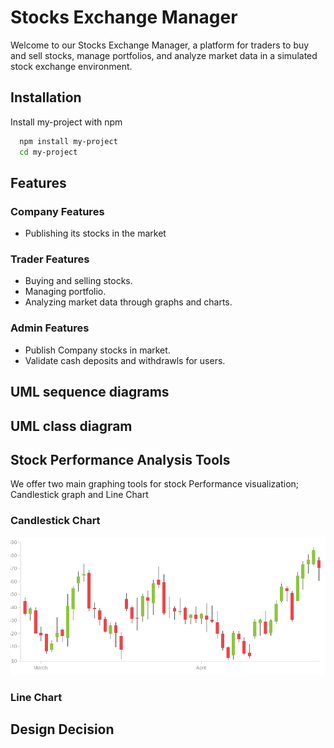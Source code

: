 
# Stocks Exchange Manager

Welcome to our Stocks Exchange Manager, a platform for traders to buy and sell stocks, manage portfolios, and analyze market data in a simulated stock exchange environment.

## Installation

Install my-project with npm

```bash
  npm install my-project
  cd my-project
```
    
## Features

### Company Features
- Publishing its stocks in the market
### Trader Features
- Buying and selling stocks.
- Managing portfolio.
- Analyzing market data through graphs and charts.
### Admin Features
- Publish Company stocks in market.
- Validate cash deposits and withdrawls for users.

## UML sequence diagrams
## UML class diagram
## Stock Performance Analysis Tools

We offer two main graphing tools for stock Performance visualization; Candlestick graph and Line Chart

### Candlestick Chart
![Candlestick graphing UML sequence diagram](1_deliverables/candlestickChart.png)

### Line Chart

## Design Decision
